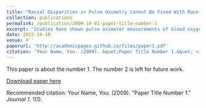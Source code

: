 ```yaml
---
title: "Racial Disparities in Pulse Oximetry Cannot Be Fixed With Race-Based Correction"
collection: publications
permalink: /publication/2009-10-01-paper-title-number-1
excerpt: 'Studies have shown pulse oximeter measurements of blood oxygenation have statistical bias that is a function of race, which results in higher rates of occult hypoxemia, i.e., missed detection of dangerously low oxygenation, in patients of color. This paper further characterizes the statistical distribution of pulse ox measurements, showing they also have a higher variance for patients racialized as Black, compared to those racialized as white. We show that no single race-based correction factor will provide equal performance in the detection of hypoxemia. The results have implications for racially equitable pulse oximetry.'
date: 2022-10-10
venue: #''
paperurl: 'http://academicpages.github.io/files/paper1.pdf'
citation: 'Your Name, You. (2009). &quot;Paper Title Number 1.&quot; <i>Journal 1</i>. 1(1).'
---
```

This paper is about the number 1. The number 2 is left for future work.

[Download paper here](https://arxiv.org/abs/2210.04990)

Recommended citation: Your Name, You. (2009). "Paper Title Number 1." <i>Journal 1</i>. 1(1).